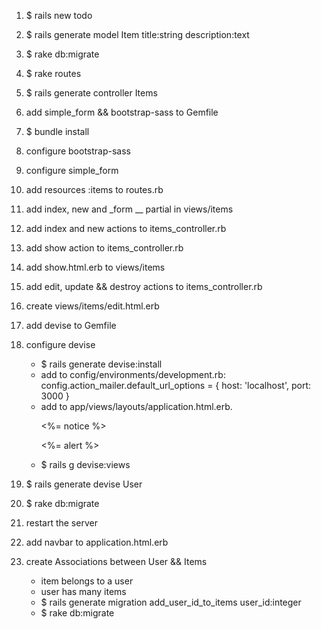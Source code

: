 1. $ rails new todo

2. $ rails generate model Item title:string description:text

3. $ rake db:migrate

4. $ rake routes

5. $ rails generate controller Items

6. add simple_form && bootstrap-sass to Gemfile

7. $ bundle install

8. configure bootstrap-sass

9. configure simple_form

10. add resources :items to routes.rb

11. add index, new and _form __ partial in views/items

12. add index and new actions to items_controller.rb

13. add show action to items_controller.rb

14. add show.html.erb to views/items

15. add edit, update && destroy actions to items_controller.rb

16. create views/items/edit.html.erb

17. add devise to Gemfile

18. configure devise
    - $ rails generate devise:install
    - add to config/environments/development.rb:
       config.action_mailer.default_url_options = { host: 'localhost', port: 3000 }
    - add to app/views/layouts/application.html.erb.
       <p class="notice"><%= notice %></p>
       <p class="alert"><%= alert %></p>
    - $ rails g devise:views

19. $ rails generate devise User

20. $ rake db:migrate

21. restart the server

22. add navbar to application.html.erb

23. create Associations between User && Items
    - item belongs to a user
    - user has many items
    - $ rails generate migration add_user_id_to_items user_id:integer
    - $ rake db:migrate

